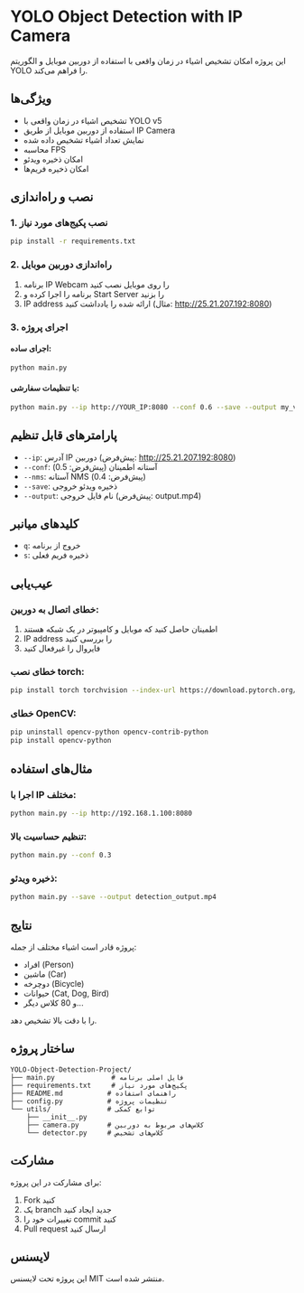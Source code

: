# YOLO Object Detection with IP Camera

این پروژه امکان تشخیص اشیاء در زمان واقعی با استفاده از دوربین موبایل و الگوریتم YOLO را فراهم می‌کند.

## ویژگی‌ها

- تشخیص اشیاء در زمان واقعی با YOLO v5
- استفاده از دوربین موبایل از طریق IP Camera
- نمایش تعداد اشیاء تشخیص داده شده
- محاسبه FPS
- امکان ذخیره ویدئو
- امکان ذخیره فریم‌ها

## نصب و راه‌اندازی

### 1. نصب پکیج‌های مورد نیاز

```bash
pip install -r requirements.txt
```

### 2. راه‌اندازی دوربین موبایل

1. برنامه IP Webcam را روی موبایل نصب کنید
2. برنامه را اجرا کرده و Start Server را بزنید
3. IP address ارائه شده را یادداشت کنید (مثال: http://25.21.207.192:8080)

### 3. اجرای پروژه

#### اجرای ساده:
```bash
python main.py
```

#### با تنظیمات سفارشی:
```bash
python main.py --ip http://YOUR_IP:8080 --conf 0.6 --save --output my_video.mp4
```

## پارامترهای قابل تنظیم

- `--ip`: آدرس IP دوربین (پیش‌فرض: http://25.21.207.192:8080)
- `--conf`: آستانه اطمینان (پیش‌فرض: 0.5)
- `--nms`: آستانه NMS (پیش‌فرض: 0.4)
- `--save`: ذخیره ویدئو خروجی
- `--output`: نام فایل خروجی (پیش‌فرض: output.mp4)

## کلیدهای میانبر

- `q`: خروج از برنامه
- `s`: ذخیره فریم فعلی

## عیب‌یابی

### خطای اتصال به دوربین:
1. اطمینان حاصل کنید که موبایل و کامپیوتر در یک شبکه هستند
2. IP address را بررسی کنید
3. فایروال را غیرفعال کنید

### خطای نصب torch:
```bash
pip install torch torchvision --index-url https://download.pytorch.org/whl/cpu
```

### خطای OpenCV:
```bash
pip uninstall opencv-python opencv-contrib-python
pip install opencv-python
```

## مثال‌های استفاده

### اجرا با IP مختلف:
```bash
python main.py --ip http://192.168.1.100:8080
```

### تنظیم حساسیت بالا:
```bash
python main.py --conf 0.3
```

### ذخیره ویدئو:
```bash
python main.py --save --output detection_output.mp4
```

## نتایج

پروژه قادر است اشیاء مختلف از جمله:
- افراد (Person)
- ماشین (Car)
- دوچرخه (Bicycle)
- حیوانات (Cat, Dog, Bird)
- و 80 کلاس دیگر...

را با دقت بالا تشخیص دهد.

## ساختار پروژه

```
YOLO-Object-Detection-Project/
├── main.py              # فایل اصلی برنامه
├── requirements.txt     # پکیج‌های مورد نیاز
├── README.md           # راهنمای استفاده
├── config.py           # تنظیمات پروژه
└── utils/              # توابع کمکی
    ├── __init__.py
    ├── camera.py       # کلاس‌های مربوط به دوربین
    └── detector.py     # کلاس‌های تشخیص
```

## مشارکت

برای مشارکت در این پروژه:
1. Fork کنید
2. یک branch جدید ایجاد کنید
3. تغییرات خود را commit کنید
4. Pull request ارسال کنید

## لایسنس

این پروژه تحت لایسنس MIT منتشر شده است.
